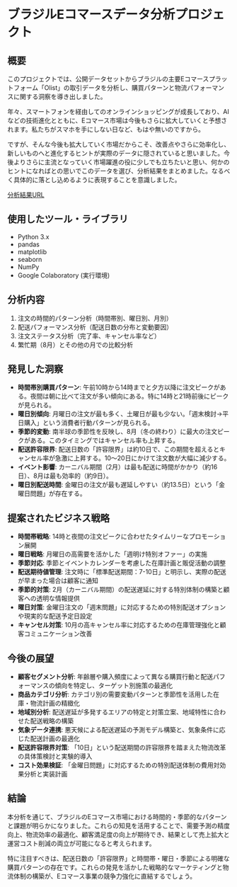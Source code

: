 # ブラジルEコマースデータ分析プロジェクト

## 概要
このプロジェクトでは、公開データセットからブラジルの主要Eコマースプラットフォーム「Olist」の取引データを分析し、購買パターンと物流パフォーマンスに関する洞察を導き出しました。

年々、スマートフォンを経由してのオンラインショッピングが成長しており、AIなどの技術進化とともに、Eコマース市場は今後もさらに拡大していくと予想されます。私たちがスマホを手にしない日など、もはや無いのですから。

ですが、そんな今後も拡大していく市場だからこそ、改善点やさらに効率化し、新しいものへと進化するヒントが実際のデータに隠されていると思いました。今後よりさらに主流となっていく市場躍進の役に少しでも立ちたいと思い、何かのヒントになればとの思いでこのデータを選び、分析結果をまとめました。なるべく具体的に落とし込めるように表現することを意識しました。

[分析結果URL](brazilian_ecommerce_analysis.html)

## 使用したツール・ライブラリ
- Python 3.x
- pandas
- matplotlib
- seaborn
- NumPy
- Google Colaboratory (実行環境)

## 分析内容
1. 注文の時間的パターン分析（時間帯別、曜日別、月別）
2. 配送パフォーマンス分析（配送日数の分布と変動要因）
3. 注文ステータス分析（完了率、キャンセル率など）
4. 繁忙期（8月）とその他の月での比較分析

## 発見した洞察
- **時間帯別購買パターン**: 午前10時から14時までと夕方以降に注文ピークがある。夜間は朝に比べて注文が多い傾向にある。特に14時と21時前後にピークが見られる。
- **曜日別傾向**: 月曜日の注文が最も多く、土曜日が最も少ない。「週末検討→平日購入」という消費者行動パターンが見られる。
- **季節的変動**: 南半球の季節性を反映し、8月（冬の終わり）に最大の注文ピークがある。このタイミングではキャンセル率も上昇する。
- **配送許容限界**: 配送日数の「許容限界」は約10日で、この期間を超えるとキャンセル率が急激に上昇する。10〜20日にかけて注文数が大幅に減少する。
- **イベント影響**: カーニバル期間（2月）は最も配送に時間がかかり（約16日）、8月は最も効率的（約9日）。
- **曜日別配送時間**: 金曜日の注文が最も遅延しやすい（約13.5日）という「金曜日問題」が存在する。

## 提案されたビジネス戦略
- **時間帯戦略**: 14時と夜間の注文ピークに合わせたタイムリーなプロモーション展開
- **曜日戦略**: 月曜日の高需要を活かした「週明け特別オファー」の実施
- **季節対応**: 季節とイベントカレンダーを考慮した在庫計画と販促活動の調整
- **配送期待値管理**: 注文時に「標準配送期間：7-10日」と明示し、実際の配送が早まった場合は顧客に通知
- **季節的対策**: 2月（カーニバル期間）の配送遅延に対する特別体制の構築と顧客への透明な情報提供
- **曜日対策**: 金曜日注文の「週末問題」に対応するための特別配送オプションや現実的な配送予定日設定
- **キャンセル対策**: 10月の高キャンセル率に対応するための在庫管理強化と顧客コミュニケーション改善

## 今後の展望
- **顧客セグメント分析**: 年齢層や購入頻度によって異なる購買行動と配送パフォーマンスの傾向を特定し、ターゲット別施策の最適化
- **商品カテゴリ分析**: カテゴリ別の需要変動パターンと季節性を活用した在庫・物流計画の精緻化
- **地域別分析**: 配送遅延が多発するエリアの特定と対策立案、地域特性に合わせた配送戦略の構築
- **気象データ連携**: 悪天候による配送遅延の予測モデル構築と、気象条件に応じた配送計画の最適化
- **配送許容限界対策**: 「10日」という配送期間の許容限界を踏まえた物流改革の具体策検討と実験的導入
- **コスト効果検証**: 「金曜日問題」に対応するための特別配送体制の費用対効果分析と実装計画

## 結論
本分析を通じて、ブラジルのEコマース市場における時間的・季節的なパターンと課題が明らかになりました。これらの知見を活用することで、需要予測の精度向上、物流効率の最適化、顧客満足度の向上が期待でき、結果として売上拡大と運営コスト削減の両立が可能になると考えられます。

特に注目すべきは、配送日数の「許容限界」と時間帯・曜日・季節による明確な購買パターンの存在です。これらの発見を活かした戦略的なマーケティングと物流体制の構築が、Eコマース事業の競争力強化に直結するでしょう。
